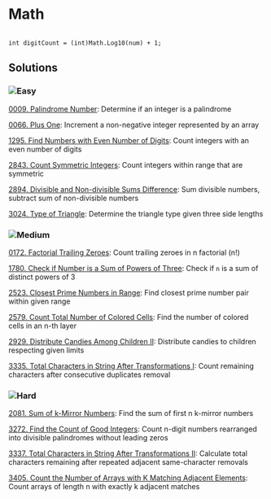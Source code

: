# Math

```#csharp

int digitCount = (int)Math.Log10(num) + 1;

```


## Solutions

### ![Easy](https://img.shields.io/badge/Easy-46c6c2)

[0009. Palindrome Number](/Math%2F0009.%20Palindrome%20Number): Determine if an integer is a palindrome

[0066. Plus One](/Math%2F0066.%20Plus%20One): Increment a non-negative integer represented by an array

[1295. Find Numbers with Even Number of Digits](/Math%2F1295.%20Find%20Numbers%20with%20Even%20Number%20of%20Digits): Count integers with an even number of digits

[2843. Count Symmetric Integers](/Math%2F2843.%20Count%20Symmetric%20Integers): Count integers within range that are symmetric

[2894. Divisible and Non-divisible Sums Difference](/Math%2F2894.%20Divisible%20and%20Non-divisible%20Sums%20Difference): Sum divisible numbers, subtract sum of non-divisible numbers

[3024. Type of Triangle](/Math%2F3024.%20Type%20of%20Triangle): Determine the triangle type given three side lengths

### ![Medium](https://img.shields.io/badge/Medium-fac31d)

[0172. Factorial Trailing Zeroes](/Math%2F0172.%20Factorial%20Trailing%20Zeroes): Count trailing zeroes in n factorial (n!)

[1780. Check if Number is a Sum of Powers of Three](/Math%2F1780.%20Check%20if%20Number%20is%20a%20Sum%20of%20Powers%20of%20Three): Check if `n` is a sum of distinct powers of 3

[2523. Closest Prime Numbers in Range](/Math%2F2523.%20Closest%20Prime%20Numbers%20in%20Range): Find closest prime number pair within given range

[2579. Count Total Number of Colored Cells](/Math%2F2579.%20Count%20Total%20Number%20of%20Colored%20Cells): Find the number of colored cells in an n-th layer

[2929. Distribute Candies Among Children II](/Math%2F2929.%20Distribute%20Candies%20Among%20Children%20II): Distribute candies to children respecting given limits

[3335. Total Characters in String After Transformations I](/Math%2F3335.%20Total%20Characters%20in%20String%20After%20Transformations%20I): Count remaining characters after consecutive duplicates removal

### ![Hard](https://img.shields.io/badge/Hard-f8615c)

[2081. Sum of k-Mirror Numbers](/Math%2F2081.%20Sum%20of%20k-Mirror%20Numbers): Find the sum of first n k-mirror numbers

[3272. Find the Count of Good Integers](/Math%2F3272.%20Find%20the%20Count%20of%20Good%20Integers): Count n-digit numbers rearranged into divisible palindromes without leading zeros

[3337. Total Characters in String After Transformations II](/Math%2F3337.%20Total%20Characters%20in%20String%20After%20Transformations%20II): Calculate total characters remaining after repeated adjacent same-character removals

[3405. Count the Number of Arrays with K Matching Adjacent Elements](/Math%2F3405.%20Count%20the%20Number%20of%20Arrays%20with%20K%20Matching%20Adjacent%20Elements): Count arrays of length n with exactly k adjacent matches
